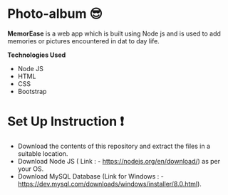 # Photo-album :sunglasses:

**MemorEase** is a web app which is built using Node js and is used to add memories or pictures encountered in dat to day life.


**Technologies Used**
+ Node JS
+ HTML
+ CSS
+ Bootstrap


# Set Up Instruction :exclamation:
+ Download the contents of this repository and extract the files in a suitable location.
+ Download Node JS ( Link : - https://nodejs.org/en/download/) as per your OS.
+ Download MySQL Database (Link for Windows : - https://dev.mysql.com/downloads/windows/installer/8.0.html).

